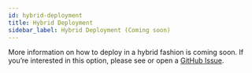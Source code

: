 ```yaml
---
id: hybrid-deployment
title: Hybrid Deployment 
sidebar_label: Hybrid Deployment (Coming soon)
---
```


More information on how to deploy in a hybrid fashion is coming soon. If you’re interested in this option, please see or open a [GitHub Issue](https://github.com/monosidev/monosi/issues).

